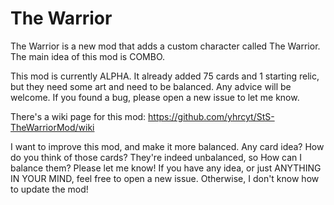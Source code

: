 # The Warrior
The Warrior is a new mod that adds a custom character called The Warrior. The main idea of this mod is COMBO.

This mod is currently ALPHA. It already added 75 cards and 1 starting relic, but they need some art and need to be balanced. Any advice will be welcome. If you found a bug, please open a new issue to let me know.

There's a wiki page for this mod:
https://github.com/yhrcyt/StS-TheWarriorMod/wiki

I want to improve this mod, and make it more balanced. Any card idea? How do you think of those cards? They're indeed unbalanced, so How can I balance them? Please let me know! If you have any idea, or just ANYTHING IN YOUR MIND, feel free to open a new issue. Otherwise, I don't know how to update the mod!
